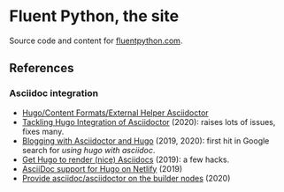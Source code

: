 # Fluent Python, the site

Source code and content for [fluentpython.com](https://fluentpython.com).


## References


### Asciidoc integration

* [Hugo/Content Formats/External Helper Asciidoctor](https://gohugo.io/content-management/formats/#external-helper-asciidoctor)
* [Tackling Hugo Integration of Asciidoctor](https://blog.arkey.fr/2020/04/23/tackling-hugo-integration-of-asciidoctor/) (2020): raises lots of issues, fixes many.
* [Blogging with Asciidoctor and Hugo](https://foo-dogsquared.github.io/blog/posts/blogging-with-asciidoctor-and-hugo/) (2019, 2020): first hit in Google search for _using hugo with asciidoc_.
* [Get Hugo to render (nice) Asciidocs](https://blog.anoff.io/2019-02-17-hugo-render-asciidoc/) (2019): a few hacks.
* [AsciiDoc support for Hugo on Netlify](https://patrickpeeters.com/2019/09/asciidoc-support-for-hugo-on-netlify/) (2019)
* [Provide asciidoc/asciidoctor on the builder nodes](https://answers.netlify.com/t/provide-asciidoc-asciidoctor-on-the-builder-nodes/12133) (2020)
